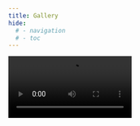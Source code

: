 ```yaml
---
title: Gallery
hide:
  # - navigation
  # - toc
---
```


<video width="248" autoplay><source src="https://github.com/ewowi/StarDocs/assets/1737159/a8b14566-0cf3-42b2-bd81-e5abdd4413a2" type="video/mp4"></video>
